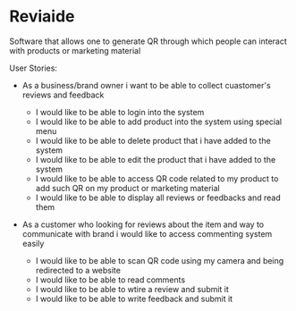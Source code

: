 # Reviaide
Software that allows one to generate QR through which people can interact with products or marketing material

User Stories:
- As a business/brand owner i want to be able to collect cuastomer's reviews and feedback
  - I would like to be able to login into the system
  - I would like to be able to add product into the system using special menu
  - I would like to be able to delete product that i have added to the system
  - I would like to be able to edit the product that i have added to the system
  - I would like to be able to access QR code related to my product to add such QR on my product or marketing material
  - I would like to be able to display all reviews or feedbacks and read them
  
- As a customer who looking for reviews about the item and way to communicate with brand i would like to access commenting system easily
  - I would like to be able to scan QR code using my camera and being redirected to a website
  - I would like to be able to read comments
  - I would like to be able to wtire a review and submit it
  - I would like to be able to write feedback and submit it